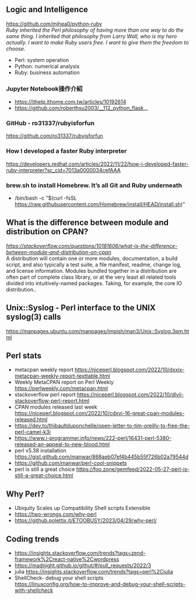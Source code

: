 ## Logic and Intelligence
https://github.com/mjhea0/python-ruby <br>
<i>Ruby inherited the Perl philosophy of having more than one way to do the same thing. I inherited that philosophy from Larry Wall, who is my hero actually. I want to make Ruby users free. I want to give them the freedom to choose. </i>
 - Perl: system operation
 - Python: numerical analysis
 - Ruby: business automation
### Jupyter Notebook操作介紹
 - https://ithelp.ithome.com.tw/articles/10192614
 - https://github.com/roberthsu2003/__112_python_flask__
### GitHub - ro31337/rubyisforfun
https://github.com/ro31337/rubyisforfun
### How I developed a faster Ruby interpreter
https://developers.redhat.com/articles/2022/11/22/how-i-developed-faster-ruby-interpreter?sc_cid=7013a0000034cefAAA
### brew.sh to install Homebrew. It’s all Git and Ruby underneath
 - /bin/bash -c "$(curl -fsSL https://raw.githubusercontent.com/Homebrew/install/HEAD/install.sh)"
## What is the difference between module and distribution on CPAN?
<i>https://stackoverflow.com/questions/10181606/what-is-the-difference-between-module-and-distribution-on-cpan</i><br>
A distribution will contain one or more modules, documentation, a build script, and also typically a test suite, a file manifest, readme, change log, and license information. Modules bundled together in a distribution are often part of complete class library, or at the very least all related tools divided into intuitively-named packages. Taking, for example, the core IO distribution..
## Unix::Syslog - Perl interface to the UNIX syslog(3) calls
https://manpages.ubuntu.com/manpages/impish/man3/Unix::Syslog.3pm.html
## Perl stats
 - metacpan weekly report https://niceperl.blogspot.com/2022/10/dxxix-metacpan-weekly-report-texttable.html
 - Weekly MetaCPAN report on Perl Weekly https://perlweekly.com/metacpan.html
 - stackoverflow perl report https://niceperl.blogspot.com/2022/10/dlvii-stackoverflow-perl-report.html
 - CPAN modules released last week https://niceperl.blogspot.com/2022/10/cdxvi-16-great-cpan-modules-released.html
 - https://dev.to/thibaultduponchelle/open-letter-to-tim-oreilly-to-free-the-perl-camel-k3i
 - https://www.i-programmer.info/news/222-perl/16431-perl-5380-released-an-appeal-to-new-blood.html
 - perl v5.38 installation https://gist.github.com/manwar/868aeb07ef4b445b55f726b02a79544d
 - https://github.com/manwar/perl-cool-snippets
 - perl is still a great choice https://foo.zone/gemfeed/2022-05-27-perl-is-still-a-great-choice.html
## Why Perl?
 - Ubiquity	Scales up	Compatibility	Shell scripts	Extensible
 - https://two-wrongs.com/why-perl
 - https://github.polettix.it/ETOOBUSY/2023/04/29/why-perl/
## Coding trends
 - https://insights.stackoverflow.com/trends?tags=zend-framework%2Creact-native%2Cwordpress
 - https://madnight.github.io/githut/#/pull_requests/2022/3
 - julia https://insights.stackoverflow.com/trends?tags=perl%2Cjulia
 - ShellCheck- debug your shell scripts 
 <br> https://linuxconfig.org/how-to-improve-and-debug-your-shell-scripts-with-shellcheck
